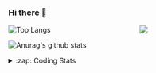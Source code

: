 ### Hi there 👋

<!--
**tao8687/tao8687** is a ✨ _special_ ✨ repository because its `README.md` (this file) appears on your GitHub profile.

Here are some ideas to get you started:

- 🔭 I’m currently working on ...
- 🌱 I’m currently learning ...
- 👯 I’m looking to collaborate on ...
- 🤔 I’m looking for help with ...
- 💬 Ask me about ...
- 📫 How to reach me: ...
- 😄 Pronouns: ...
- ⚡ Fun fact: ...
-->

<img align='right' src="https://media.giphy.com/media/M9gbBd9nbDrOTu1Mqx/giphy.gif" width="240">

  
![Top Langs](https://github-readme-stats.vercel.app/api/top-langs/?username=tao8687&layout=compact&title_color=23238E&text_color=A67D3D)

![Anurag's github stats](https://github-readme-stats.vercel.app/api?username=tao8687&show_icons=true&&text_color=A67D3D&title_color=23238E&show_icons=false&count_private=true&hide=stars)

<details>
  <summary>:zap: Coding Stats</summary>
  <br>
    
<!--START_SECTION:waka-->
![Code Time](http://img.shields.io/badge/Code%20Time-1%2C751%20hrs%2012%20mins-blue)

![Profile Views](http://img.shields.io/badge/Profile%20Views-0-blue)

**🐱 My GitHub Data** 

> 📦 1.5 MB Used in GitHub's Storage 
 > 
> 🏆 357 Contributions in the Year 2024
 > 
> 🚫 Not Opted to Hire
 > 
> 📜 62 Public Repositories 
 > 
> 🔑 25 Private Repositories 
 > 
**I'm an Early 🐤** 

```text
🌞 Morning                1573 commits        ██████████████████████░░░   88.07 % 
🌆 Daytime                90 commits          █░░░░░░░░░░░░░░░░░░░░░░░░   05.04 % 
🌃 Evening                119 commits         ██░░░░░░░░░░░░░░░░░░░░░░░   06.66 % 
🌙 Night                  4 commits           ░░░░░░░░░░░░░░░░░░░░░░░░░   00.22 % 
```
📅 **I'm Most Productive on Wednesday** 

```text
Monday                   256 commits         ████░░░░░░░░░░░░░░░░░░░░░   14.33 % 
Tuesday                  243 commits         ███░░░░░░░░░░░░░░░░░░░░░░   13.61 % 
Wednesday                313 commits         ████░░░░░░░░░░░░░░░░░░░░░   17.53 % 
Thursday                 237 commits         ███░░░░░░░░░░░░░░░░░░░░░░   13.27 % 
Friday                   253 commits         ████░░░░░░░░░░░░░░░░░░░░░   14.17 % 
Saturday                 247 commits         ███░░░░░░░░░░░░░░░░░░░░░░   13.83 % 
Sunday                   237 commits         ███░░░░░░░░░░░░░░░░░░░░░░   13.27 % 
```


📊 **This Week I Spent My Time On** 

```text
🕑︎ Time Zone: Asia/Shanghai

💬 Programming Languages: 
C++                      7 hrs 51 mins       █████████████░░░░░░░░░░░░   52.71 % 
C                        3 hrs 4 mins        █████░░░░░░░░░░░░░░░░░░░░   20.65 % 
Other                    2 hrs 6 mins        ████░░░░░░░░░░░░░░░░░░░░░   14.18 % 
Markdown                 26 mins             █░░░░░░░░░░░░░░░░░░░░░░░░   03.00 % 
YAML                     23 mins             █░░░░░░░░░░░░░░░░░░░░░░░░   02.65 % 

🔥 Editors: 
Cursor                   8 hrs 6 mins        ██████████████░░░░░░░░░░░   54.36 % 
VS Code                  6 hrs 48 mins       ███████████░░░░░░░░░░░░░░   45.64 % 

🐱‍💻 Projects: 
src                      8 hrs 52 mins       ███████████████░░░░░░░░░░   59.54 % 
diffbot                  3 hrs 39 mins       ██████░░░░░░░░░░░░░░░░░░░   24.57 % 
ros_controllers          1 hr 20 mins        ██░░░░░░░░░░░░░░░░░░░░░░░   08.97 % 
ros_control              48 mins             █░░░░░░░░░░░░░░░░░░░░░░░░   05.38 % 
tami_robot               6 mins              ░░░░░░░░░░░░░░░░░░░░░░░░░   00.67 % 

💻 Operating System: 
Linux                    14 hrs 54 mins      █████████████████████████   100.00 % 
```

**I Mostly Code in C++** 

```text
C++                      11 repos            ████████░░░░░░░░░░░░░░░░░   31.43 % 
Python                   10 repos            ███████░░░░░░░░░░░░░░░░░░   28.57 % 
JavaScript               2 repos             █░░░░░░░░░░░░░░░░░░░░░░░░   05.71 % 
Batchfile                1 repo              █░░░░░░░░░░░░░░░░░░░░░░░░   02.86 % 
HTML                     1 repo              █░░░░░░░░░░░░░░░░░░░░░░░░   02.86 % 
```



**Timeline**

![Lines of Code chart](https://raw.githubusercontent.com/tao8687/tao8687/master/assets/bar_graph.png)


 Last Updated on 30/11/2024 01:43:45 UTC
<!--END_SECTION:waka-->
</details>
